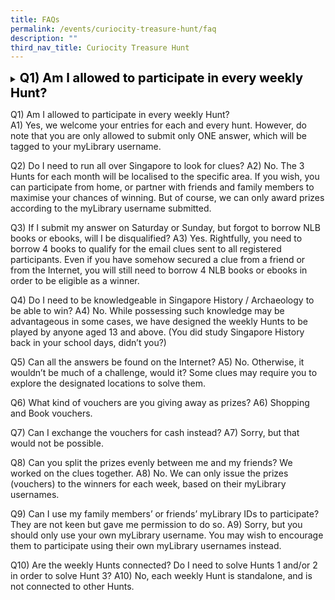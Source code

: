 ```yaml
---
title: FAQs
permalink: /events/curiocity-treasure-hunt/faq
description: ""
third_nav_title: Curiocity Treasure Hunt
---
```

<details>
<summary><span style="font-weight: 700; font-size: 20px; font-style: normal; color:#000000">Q1) Am I allowed to participate in every weekly Hunt?</span></summary>
<br>	
<span style="font-weight: 400; font-size: 20px; font-style: normal; color:#eb7044">Yes, we welcome your entries for each and every hunt. However, do note that you are only allowed to submit only ONE answer, which will be tagged to your myLibrary username.</span>
	
</details>


Q1) Am I allowed to participate in every weekly Hunt?
<br>A1) Yes, we welcome your entries for each and every hunt. However, do note that you are only allowed to submit only ONE answer, which will be tagged to your myLibrary username.

Q2) Do I need to run all over Singapore to look for clues?
A2) No. The 3 Hunts for each month will be localised to the specific area. If you wish, you can participate from home, or partner with friends and family members to maximise your chances of winning. But of course, we can only award prizes according to the myLibrary username submitted.

Q3) If I submit my answer on Saturday or Sunday, but forgot to borrow NLB books or ebooks, will I be disqualified?
A3) Yes. Rightfully, you need to borrow 4 books to qualify for the email clues sent to all registered participants. Even if you have somehow secured a clue from a friend or from the Internet, you will still need to borrow 4 NLB books or ebooks in order to be eligible as a winner.   

Q4) Do I need to be knowledgeable in Singapore History / Archaeology to be able to win?
A4) No. While possessing such knowledge may be advantageous in some cases, we have designed the weekly Hunts to be played by anyone aged 13 and above. (You did study Singapore History back in your school days, didn’t you?)

Q5) Can all the answers be found on the Internet?
A5) No. Otherwise, it wouldn’t be much of a challenge, would it? Some clues may require you to explore the designated locations to solve them.

Q6) What kind of vouchers are you giving away as prizes?
A6) Shopping and Book vouchers.

Q7) Can I exchange the vouchers for cash instead?
A7) Sorry, but that would not be possible. 

Q8) Can you split the prizes evenly between me and my friends? We worked on the clues together.
A8) No. We can only issue the prizes (vouchers) to the winners for each week, based on their myLibrary usernames.

Q9) Can I use my family members’ or friends’ myLibrary IDs to participate? They are not keen but gave me permission to do so. 
A9) Sorry, but you should only use your own myLibrary username. You may wish to encourage them to participate using their own myLibrary usernames instead. 

Q10) Are the weekly Hunts connected? Do I need to solve Hunts 1 and/or 2  in order to solve Hunt 3?
A10) No, each weekly Hunt is standalone, and is not connected to other Hunts.